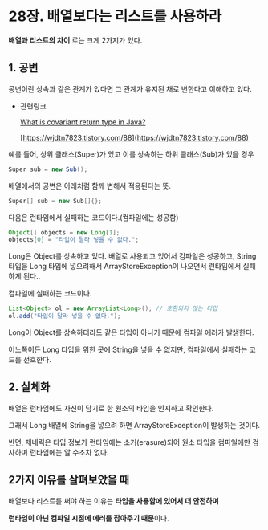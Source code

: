 # 28장. 배열보다는 리스트를 사용하라

**배열과 리스트의 차이** 로는 크게 2가지가 있다.

## 1. 공변

공변이란 상속과 같은 관계가 있다면 그 관계가 유지된 채로 변한다고 이해하고 있다.

- 관련링크
    
    [What is covariant return type in Java?](https://www.tutorialspoint.com/What-is-covariant-return-type-in-Java)
    
    [https://wjdtn7823.tistory.com/88](https://wjdtn7823.tistory.com/88)
    

예를 들어, 상위 클래스(Super)가 있고 이를 상속하는 하위 클래스(Sub)가 있을 경우

```java
Super sub = new Sub();
```

배열에서의 공변은 아래처럼 함께 변해서 적용된다는 뜻.

```java
Super[] sub = new Sub[]{};
```

다음은 런타임에서 실패하는 코드이다.(컴파일에는 성공함)

```java
Object[] objects = new Long[1];
objects[0] = "타입이 달라 넣을 수 없다.";
```

Long은 Object를 상속하고 있다. 배열로 사용되고 있어서 컴파일은 성공하고, String 타입을 Long 타입에 넣으려해서 ArrayStoreException이 나오면서 런타임에서 실패하게 된다..

컴파일에 실패하는 코드이다.

```java
List<Object> ol = new ArrayList<Long>(); // 호환되지 않는 타입
ol.add("타입이 달라 넣을 수 없다.");
```

Long이 Object를 상속하더라도 같은 타입이 아니기 때문에 컴파일 에러가 발생한다.

어느쪽이든 Long 타입을 위한 곳에 String을 넣을 수 없지만, 컴파일에서 실패하는 코드를 선호한다.

## 2. 실체화

배열은 런타임에도 자신이 담기로 한 원소의 타입을 인지하고 확인한다.

그래서 Long 배열에 String을 넣으려 하면 ArrayStoreException이 발생하는 것이다.

반면, 제네릭은 타입 정보가 런타임에는 소거(erasure)되어 원소 타입을 컴파일에만 검사하며 런타임에는 알 수조차 없다.

## 2가지 이유를 살펴보았을 때

배열보다 리스트를 써야 하는 이유는 **타입을 사용함에 있어서 더 안전하며** 

**런타임이 아닌 컴파일 시점에 에러를 잡아주기 때문**이다.